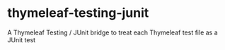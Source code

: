 # thymeleaf-testing-junit
A Thymeleaf Testing / JUnit bridge to treat each Thymeleaf test file as a JUnit test
